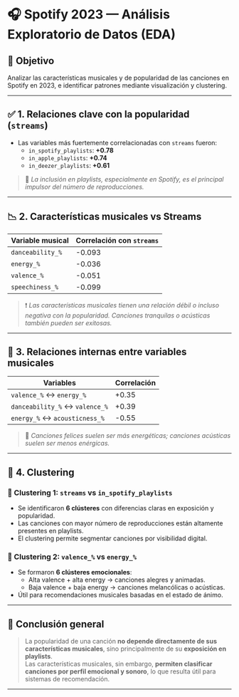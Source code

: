 # 🎧 Spotify 2023 — Análisis Exploratorio de Datos (EDA)

## 🎯 Objetivo
Analizar las características musicales y de popularidad de las canciones en Spotify en 2023, e identificar patrones mediante visualización y clustering.

---

## ✅ 1. Relaciones clave con la popularidad (`streams`)

- Las variables más fuertemente correlacionadas con `streams` fueron:
  - `in_spotify_playlists`: **+0.78**
  - `in_apple_playlists`: **+0.74**
  - `in_deezer_playlists`: **+0.61**

> 📌 *La inclusión en playlists, especialmente en Spotify, es el principal impulsor del número de reproducciones.*

---

## 📉 2. Características musicales vs Streams

| Variable musical     | Correlación con `streams` |
|----------------------|---------------------------|
| `danceability_%`     | -0.093                    |
| `energy_%`           | -0.036                    |
| `valence_%`          | -0.051                    |
| `speechiness_%`      | -0.099                    |

> ❗ *Las características musicales tienen una relación débil o incluso negativa con la popularidad. Canciones tranquilas o acústicas también pueden ser exitosas.*

---

## 🔗 3. Relaciones internas entre variables musicales

| Variables                            | Correlación |
|-------------------------------------|-------------|
| `valence_%` ↔ `energy_%`            | +0.35       |
| `danceability_%` ↔ `valence_%`      | +0.39       |
| `energy_%` ↔ `acousticness_%`       | -0.55       |

> 🎵 *Canciones felices suelen ser más energéticas; canciones acústicas suelen ser menos enérgicas.*

---

## 🤖 4. Clustering

### 🔹 Clustering 1: `streams` vs `in_spotify_playlists`
- Se identificaron **6 clústeres** con diferencias claras en exposición y popularidad.
- Las canciones con mayor número de reproducciones están altamente presentes en playlists.
- El clustering permite segmentar canciones por visibilidad digital.

### 🔹 Clustering 2: `valence_%` vs `energy_%`
- Se formaron **6 clústeres emocionales**:
  - Alta valence + alta energy → canciones alegres y animadas.
  - Baja valence + baja energy → canciones melancólicas o acústicas.
- Útil para recomendaciones musicales basadas en el estado de ánimo.

---

## 📌 Conclusión general

> La popularidad de una canción **no depende directamente de sus características musicales**, sino principalmente de su **exposición en playlists**.  
> Las características musicales, sin embargo, **permiten clasificar canciones por perfil emocional y sonoro**, lo que resulta útil para sistemas de recomendación.

---
